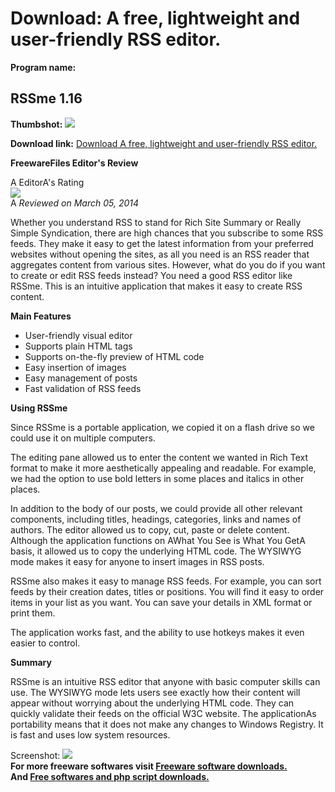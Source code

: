 # Download: A free, lightweight and user-friendly RSS editor.

**Program name:**

## RSSme 1.16

  
**Thumbshot:** ![](http://www.freewarefiles.com/screenshot/rssme_md.jpg)   
  
**Download link:** [Download A free, lightweight and user-friendly RSS editor.](http://freesoftwares.boysofts.com/RSSme_program_98359.html)  
  


**FreewareFiles Editor's Review**  
  


A EditorA's Rating  
![](http://www.freewarefiles.com/images/rating/4.0.gif)  
A _Reviewed on March 05, 2014_   
  
Whether you understand RSS to stand for Rich Site Summary or Really Simple Syndication, there are high chances that you subscribe to some RSS feeds. They make it easy to get the latest information from your preferred websites without opening the sites, as all you need is an RSS reader that aggregates content from various sites. However, what do you do if you want to create or edit RSS feeds instead? You need a good RSS editor like RSSme. This is an intuitive application that makes it easy to create RSS content. 

**Main Features**

  * User-friendly visual editor 
  * Supports plain HTML tags 
  * Supports on-the-fly preview of HTML code 
  * Easy insertion of images 
  * Easy management of posts 
  * Fast validation of RSS feeds 

**Using RSSme**

Since RSSme is a portable application, we copied it on a flash drive so we could use it on multiple computers.

The editing pane allowed us to enter the content we wanted in Rich Text format to make it more aesthetically appealing and readable. For example, we had the option to use bold letters in some places and italics in other places.

In addition to the body of our posts, we could provide all other relevant components, including titles, headings, categories, links and names of authors. The editor allowed us to copy, cut, paste or delete content. Although the application functions on AWhat You See is What You GetA basis, it allowed us to copy the underlying HTML code. The WYSIWYG mode makes it easy for anyone to insert images in RSS posts.

RSSme also makes it easy to manage RSS feeds. For example, you can sort feeds by their creation dates, titles or positions. You will find it easy to order items in your list as you want. You can save your details in XML format or print them.

The application works fast, and the ability to use hotkeys makes it even easier to control.

**Summary**

RSSme is an intuitive RSS editor that anyone with basic computer skills can use. The WYSIWYG mode lets users see exactly how their content will appear without worrying about the underlying HTML code. They can quickly validate their feeds on the official W3C website. The applicationAs portability means that it does not make any changes to Windows Registry. It is fast and uses low system resources. 

  
  
Screenshot: ![](http://www.freewarefiles.com/screenshot/rssme.jpg)   
**For more freeware softwares visit [Freeware software downloads.](http://freesoftwares.boysofts.com/)**   
**And [Free softwares and php script downloads.](http://www.boysofts.com/)**
